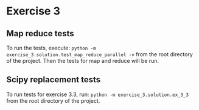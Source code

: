 # Exercise 3
## Map reduce tests
To run the tests, execute:
```python -m exercise_3.solution.test_map_reduce_parallel -v```
from the root directory of the project. 
Then the tests for map and reduce will be run.

## Scipy replacement tests
To run tests for exercise 3.3, run:
```python -m exercise_3.solution.ex_3_3```
from the root directory of the project. 